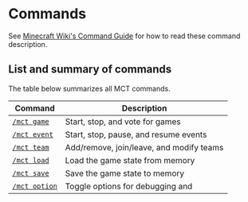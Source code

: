 # Commands

See [Minecraft Wiki's Command Guide](https://minecraft.fandom.com/wiki/Commands#Command_guide) for how to read these command description. 

## List and summary of commands

The table below summarizes all MCT commands.

|Command|Description|
|---|---|
| [`/mct game`](./commands/mct-game.md)| Start, stop, and vote for games|
| [`/mct event`](./commands/mct-event.md)| Start, stop, pause, and resume events|
| [`/mct team`](#mct-team)| Add/remove, join/leave, and modify teams|
| [`/mct load`](#mct-load)| Load the game state from memory|
| [`/mct save`](#mct-save)| Save the game state to memory|
| [`/mct option`](#mct-option)| Toggle options for debugging and |


